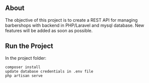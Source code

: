 ## About

The objective of this project is to create a REST API for managing barbershops with backend in PHP/Laravel and mysql database. New features will be added as soon as possible.

## Run the Project
In the project folder:
```
composer install
update database credentials in .env file
php artisan serve
```

